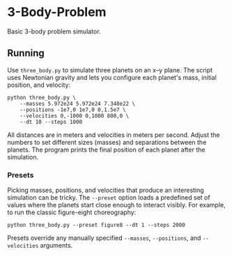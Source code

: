 # 3-Body-Problem

Basic 3-body problem simulator.

## Running

Use `three_body.py` to simulate three planets on an x–y plane. The script
uses Newtonian gravity and lets you configure each planet's mass, initial
position, and velocity:

```
python three_body.py \
    --masses 5.972e24 5.972e24 7.348e22 \
    --positions -1e7,0 1e7,0 0,1.5e7 \
    --velocities 0,-1000 0,1000 800,0 \
    --dt 10 --steps 1000
```

All distances are in meters and velocities in meters per second. Adjust the
numbers to set different sizes (masses) and separations between the planets.
The program prints the final position of each planet after the simulation.

### Presets

Picking masses, positions, and velocities that produce an interesting
simulation can be tricky. The `--preset` option loads a predefined set of
values where the planets start close enough to interact visibly. For
example, to run the classic figure-eight choreography:

```
python three_body.py --preset figure8 --dt 1 --steps 2000
```

Presets override any manually specified `--masses`, `--positions`, and
`--velocities` arguments.
